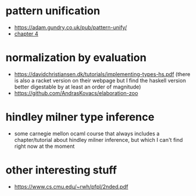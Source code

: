 # pattern unification
- https://adam.gundry.co.uk/pub/pattern-unify/
- [chapter 4](https://adam.gundry.co.uk/pub/thesis/thesis-2013-12-03.pdf)

# normalization by evaluation
- https://davidchristiansen.dk/tutorials/implementing-types-hs.pdf (there is also a racket version on their webpage but I find the haskell version better digestable by at least an order of magnitude)
- https://github.com/AndrasKovacs/elaboration-zoo

# hindley milner type inference
- some carnegie mellon ocaml course that always includes a chapter/tutorial about hindley milner inference, but which I can't find right now at the moment


# other interesting stuff
- https://www.cs.cmu.edu/~rwh/pfpl/2nded.pdf
